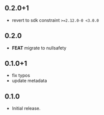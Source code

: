 ## 0.2.0+1

- revert to sdk constraint `>=2.12.0-0 <3.0.0`

## 0.2.0

- **FEAT** migrate to nullsafety

## 0.1.0+1

* fix typos
* update metadata

## 0.1.0

* Initial release.
